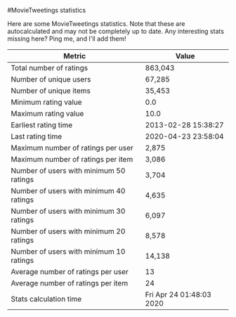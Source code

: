#MovieTweetings statistics

Here are some MovieTweetings statistics. Note that these are autocalculated and may not be completely up to date. Any interesting stats missing here? Ping me, and I'll add them!

Metric | Value
--- | ---
Total number of ratings                 | 863,043
Number of unique users                  | 67,285
Number of unique items                  | 35,453
Minimum rating value                    | 0.0
Maximum rating value                    | 10.0
Earliest rating time                    | 2013-02-28 15:38:27
Last rating time                        | 2020-04-23 23:58:04
Maximum number of ratings per user      | 2,875
Maximum number of ratings per item      | 3,086
Number of users with minimum 50 ratings | 3,704
Number of users with minimum 40 ratings | 4,635
Number of users with minimum 30 ratings | 6,097
Number of users with minimum 20 ratings | 8,578
Number of users with minimum 10 ratings | 14,138
Average number of ratings per user      | 13
Average number of ratings per item      | 24
Stats calculation time                  | Fri Apr 24 01:48:03 2020

